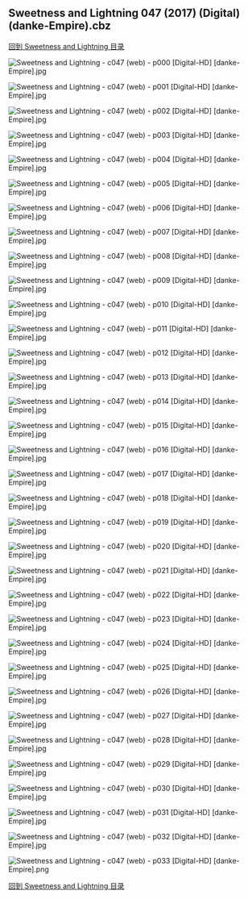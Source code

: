 ## Sweetness and Lightning 047 (2017) (Digital) (danke-Empire).cbz


[回到 Sweetness and Lightning 目录](https://github.com/alicewish/markdown/blob/master/series/Sweetness-Lightning.md)


![Sweetness and Lightning - c047 (web) - p000 [Digital-HD] [danke-Empire].jpg](https://wx1.sinaimg.cn/large/6a9fdecagy1focozlqko3j21j82cwh3u.jpg)

![Sweetness and Lightning - c047 (web) - p001 [Digital-HD] [danke-Empire].jpg](https://wx1.sinaimg.cn/large/6a9fdecagy1focozqfxhdj21kw28ztnl.jpg)

![Sweetness and Lightning - c047 (web) - p002 [Digital-HD] [danke-Empire].jpg](https://wx1.sinaimg.cn/large/6a9fdecagy1focozvdwapj21kw28zb06.jpg)

![Sweetness and Lightning - c047 (web) - p003 [Digital-HD] [danke-Empire].jpg](https://wx1.sinaimg.cn/large/6a9fdecagy1focp020co2j21kw28zhdt.jpg)

![Sweetness and Lightning - c047 (web) - p004 [Digital-HD] [danke-Empire].jpg](https://wx1.sinaimg.cn/large/6a9fdecagy1focp07yloej21kw28z7wh.jpg)

![Sweetness and Lightning - c047 (web) - p005 [Digital-HD] [danke-Empire].jpg](https://wx1.sinaimg.cn/large/6a9fdecagy1focp0cif93j21kw28z4qp.jpg)

![Sweetness and Lightning - c047 (web) - p006 [Digital-HD] [danke-Empire].jpg](https://wx1.sinaimg.cn/large/6a9fdecagy1focp0hush9j21kw28z1kx.jpg)

![Sweetness and Lightning - c047 (web) - p007 [Digital-HD] [danke-Empire].jpg](https://wx1.sinaimg.cn/large/6a9fdecagy1focp0mo5axj21kw28ze68.jpg)

![Sweetness and Lightning - c047 (web) - p008 [Digital-HD] [danke-Empire].jpg](https://wx1.sinaimg.cn/large/6a9fdecagy1focp0srr71j21kw28zhdk.jpg)

![Sweetness and Lightning - c047 (web) - p009 [Digital-HD] [danke-Empire].jpg](https://wx1.sinaimg.cn/large/6a9fdecagy1focp0xfyctj21kw28z4qp.jpg)

![Sweetness and Lightning - c047 (web) - p010 [Digital-HD] [danke-Empire].jpg](https://wx1.sinaimg.cn/large/6a9fdecagy1focp12z1brj21kw28z4qp.jpg)

![Sweetness and Lightning - c047 (web) - p011 [Digital-HD] [danke-Empire].jpg](https://wx1.sinaimg.cn/large/6a9fdecagy1focp181w83j21kw28ze81.jpg)

![Sweetness and Lightning - c047 (web) - p012 [Digital-HD] [danke-Empire].jpg](https://wx1.sinaimg.cn/large/6a9fdecagy1focp1dpxgrj21kw28z4qp.jpg)

![Sweetness and Lightning - c047 (web) - p013 [Digital-HD] [danke-Empire].jpg](https://wx1.sinaimg.cn/large/6a9fdecagy1focp1j7ik3j21kw28z1kx.jpg)

![Sweetness and Lightning - c047 (web) - p014 [Digital-HD] [danke-Empire].jpg](https://wx1.sinaimg.cn/large/6a9fdecagy1focp1olhbhj21kw28z4qp.jpg)

![Sweetness and Lightning - c047 (web) - p015 [Digital-HD] [danke-Empire].jpg](https://wx1.sinaimg.cn/large/6a9fdecagy1focp1v8zhyj21kw28zb29.jpg)

![Sweetness and Lightning - c047 (web) - p016 [Digital-HD] [danke-Empire].jpg](https://wx1.sinaimg.cn/large/6a9fdecagy1focp1zdqypj21kw28z4h9.jpg)

![Sweetness and Lightning - c047 (web) - p017 [Digital-HD] [danke-Empire].jpg](https://wx1.sinaimg.cn/large/6a9fdecagy1focp23w0jaj21kw28z1bu.jpg)

![Sweetness and Lightning - c047 (web) - p018 [Digital-HD] [danke-Empire].jpg](https://wx1.sinaimg.cn/large/6a9fdecagy1focp2b30sjj21kw28z4qp.jpg)

![Sweetness and Lightning - c047 (web) - p019 [Digital-HD] [danke-Empire].jpg](https://wx1.sinaimg.cn/large/6a9fdecagy1focp2i8b9ej21kw28zkjl.jpg)

![Sweetness and Lightning - c047 (web) - p020 [Digital-HD] [danke-Empire].jpg](https://wx1.sinaimg.cn/large/6a9fdecagy1focp2p4yxvj21kw28zkjl.jpg)

![Sweetness and Lightning - c047 (web) - p021 [Digital-HD] [danke-Empire].jpg](https://wx1.sinaimg.cn/large/6a9fdecagy1focp2v6o7nj21kw28zb29.jpg)

![Sweetness and Lightning - c047 (web) - p022 [Digital-HD] [danke-Empire].jpg](https://wx1.sinaimg.cn/large/6a9fdecagy1focp31j7pvj21kw28zb29.jpg)

![Sweetness and Lightning - c047 (web) - p023 [Digital-HD] [danke-Empire].jpg](https://wx1.sinaimg.cn/large/6a9fdecagy1focp37a2ghj21kw28zb29.jpg)

![Sweetness and Lightning - c047 (web) - p024 [Digital-HD] [danke-Empire].jpg](https://wx1.sinaimg.cn/large/6a9fdecagy1focp3e0521j21kw28zb29.jpg)

![Sweetness and Lightning - c047 (web) - p025 [Digital-HD] [danke-Empire].jpg](https://wx1.sinaimg.cn/large/6a9fdecagy1focp3knth4j21kw28zb29.jpg)

![Sweetness and Lightning - c047 (web) - p026 [Digital-HD] [danke-Empire].jpg](https://wx1.sinaimg.cn/large/6a9fdecagy1focp3qafocj21kw28zb29.jpg)

![Sweetness and Lightning - c047 (web) - p027 [Digital-HD] [danke-Empire].jpg](https://wx1.sinaimg.cn/large/6a9fdecagy1focp3vo740j21kw28z7wh.jpg)

![Sweetness and Lightning - c047 (web) - p028 [Digital-HD] [danke-Empire].jpg](https://wx1.sinaimg.cn/large/6a9fdecagy1focp41oav3j21kw28zb29.jpg)

![Sweetness and Lightning - c047 (web) - p029 [Digital-HD] [danke-Empire].jpg](https://wx1.sinaimg.cn/large/6a9fdecagy1focp48rvc7j21kw28zhdt.jpg)

![Sweetness and Lightning - c047 (web) - p030 [Digital-HD] [danke-Empire].jpg](https://wx1.sinaimg.cn/large/6a9fdecagy1focp4efoinj21kw28zb29.jpg)

![Sweetness and Lightning - c047 (web) - p031 [Digital-HD] [danke-Empire].jpg](https://wx1.sinaimg.cn/large/6a9fdecagy1focp4jsr9xj21kw28zqv5.jpg)

![Sweetness and Lightning - c047 (web) - p032 [Digital-HD] [danke-Empire].jpg](https://wx1.sinaimg.cn/large/6a9fdecagy1focp4pxsa8j21kw28z4qp.jpg)

![Sweetness and Lightning - c047 (web) - p033 [Digital-HD] [danke-Empire].png](https://wx1.sinaimg.cn/large/6a9fdecagy1flwuri7xzij21kw28z0ou.jpg)

[回到 Sweetness and Lightning 目录](https://github.com/alicewish/markdown/blob/master/series/Sweetness-Lightning.md)

